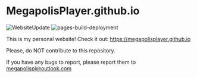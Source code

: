 # MegapolisPlayer.github.io
![WebsiteUpdate](https://github.com/MegapolisPlayer/MegapolisPlayer.github.io/actions/workflows/WebsiteUpdate.yml/badge.svg)
![pages-build-deployment](https://github.com/MegapolisPlayer/MegapolisPlayer.github.io/actions/workflows/pages/pages-build-deployment/badge.svg)

This is my personal website! Check it out: https://megapolisplayer.github.io

Please, do NOT contribute to this repository.

If you have any bugs to report, please report them to megapolispl@outlook.com
